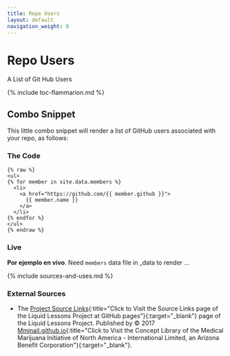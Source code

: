 ```yaml
---
title: Repo Users
layout: default
navigation_weight: 9
---
```

# Repo Users

A List of Git Hub Users

{% include toc-flammarion.md %}

## Combo Snippet

This little combo snippet will render a list of GitHub users associated with your repo, as follows:

### The Code

```liquid
{% raw %}
<ul>
{% for member in site.data.members %}
  <li>
    <a href="https://github.com/{{ member.github }}">
      {{ member.name }}
    </a>
  </li>
{% endfor %}
</ul>
{% endraw %}
```

### Live

**Por ejemplo en vivo**. Need `members` data file in _data to render ...

{% include sources-and-uses.md %}

### External Sources

- The [Project Source Links](https://mminail.github.io/Liquid/Source-Liquid-Links.htm){:title="Click to Visit the Source Links page of the Liquid Lessons Project at GitHub pages"}{:target="_blank"} page of the Liquid Lessons Project. Published by © 2017 [Mminail.github.io](https://mminail.github.io/){:title="Click to Visit the Concept Library of the Medical Marijuana Initiative of North America - International Limited, an Arizona Benefit Corporation"}{:target="_blank"}.